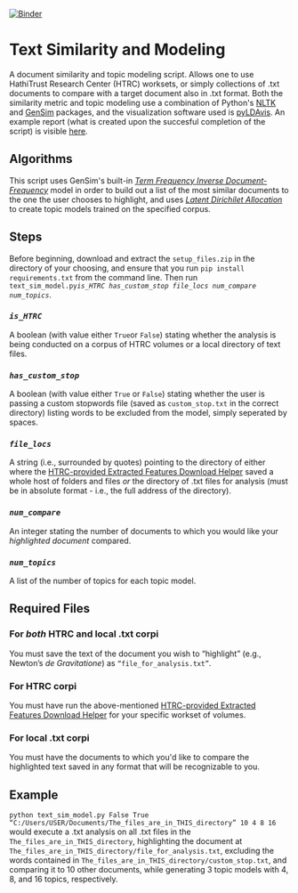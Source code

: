 [![Binder](https://mybinder.org/badge_logo.svg)](https://mybinder.org/v2/gh/bleonardi/text_similarity_and_modeling/master)
# Text Similarity and Modeling
A document similarity and topic modeling script. Allows one to use HathiTrust Research Center (HTRC) worksets, or simply collections of .txt documents to compare with a target document also in .txt format. Both the similarity metric and topic modeling use a combination of Python's [NLTK](https://www.nltk.org/) and [GenSim](https://radimrehurek.com/gensim/) packages, and the visualization software used is [pyLDAvis](https://github.com/bmabey/pyLDAvis). An example report (what is created upon the succesful completion of the script) is visible [here](https://htmlpreview.github.io/?https://github.com/bleonardi/text_similarity_and_modeling/blob/master/report.html).
## Algorithms
This script uses GenSim's built-in [_Term Frequency Inverse Document-Frequency_](https://radimrehurek.com/gensim/models/tfidfmodel.html) model in order to build out a list of the most similar documents to the one the user chooses to highlight, and uses [_Latent Dirichilet Allocation_](https://radimrehurek.com/gensim/models/ldamodel.html) to create topic models trained on the specified corpus.

## Steps
Before beginning, download and extract the `setup_files.zip` in the directory of your choosing, and ensure that you run `pip install requirements.txt` from the command line. Then run `text_sim_model.py`_`is_HTRC has_custom_stop file_locs num_compare num_topics`_.
### _`is_HTRC`_
A boolean (with value either `True`or `False`) stating whether the analysis is being conducted on a corpus of HTRC volumes or a local directory of text files.
### _`has_custom_stop`_
A boolean (with value either `True` or `False`) stating whether the user is passing a custom stopwords file (saved as `custom_stop.txt` in the correct directory) listing words to be excluded from the model, simply seperated by spaces.
### _`file_locs`_
A string (i.e., surrounded by quotes) pointing to the directory of either where the [HTRC-provided Extracted Features Download Helper](https://analytics.hathitrust.org/algorithms) saved a whole host of folders and files _or_ the directory of .txt files for analysis (must be in absolute format - i.e., the full address of the directory).
### _`num_compare`_
An integer stating the number of documents to which you would like your _highlighted document_ compared.
### _`num_topics`_
A list of the number of topics for each topic model.

## Required Files
### For _both_ HTRC and local .txt corpi
You must save the text of the document you wish to “highlight” (e.g., Newton’s _de Gravitatione_) as `“file_for_analysis.txt”`.
### For HTRC corpi
You must have run the above-mentioned [HTRC-provided Extracted Features Download Helper](https://analytics.hathitrust.org/algorithms) for your specific workset of volumes.
### For local .txt corpi
You must have the documents to which you'd like to compare the highlighted text saved in any format that will be recognizable to you.

## Example
`python text_sim_model.py False True “C:/Users/USER/Documents/The_files_are_in_THIS_directory” 10 4 8 16` would execute a .txt analysis on all .txt files in the `The_files_are_in_THIS_directory`, highlighting the document at `The_files_are_in_THIS_directory/file_for_analysis.txt`, excluding the words contained in `The_files_are_in_THIS_directory/custom_stop.txt`, and comparing it to 10 other documents, while generating 3 topic models with 4, 8, and 16 topics, respectively.
